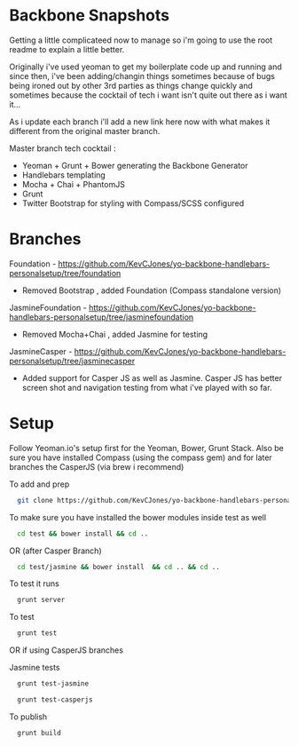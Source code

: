 Backbone Snapshots
====================================

Getting a little complicateed now to manage so i'm going to use the root readme to explain a little better.

Originally i've used yeoman to get my boilerplate code up and running and since then, i've been adding/changin things
sometimes because of bugs being ironed out by other 3rd parties as things change quickly and sometimes because the
cocktail of tech i want isn't quite out there as i want it...

As i update each branch i'll add a new link here now with what makes it different from the original master branch.

Master branch tech cocktail :

- Yeoman + Grunt + Bower generating the Backbone Generator
- Handlebars templating
- Mocha + Chai + PhantomJS
- Grunt
- Twitter Bootstrap for styling with Compass/SCSS configured
 

Branches
========

Foundation - https://github.com/KevCJones/yo-backbone-handlebars-personalsetup/tree/foundation
- Removed Bootstrap , added Foundation (Compass standalone version)
 
JasmineFoundation - https://github.com/KevCJones/yo-backbone-handlebars-personalsetup/tree/jasminefoundation
- Removed Mocha+Chai , added Jasmine for testing

JasmineCasper - https://github.com/KevCJones/yo-backbone-handlebars-personalsetup/tree/jasminecasper
- Added support for Casper JS as well as Jasmine. Casper JS has better screen shot and navigation testing from what i've played with so far.



Setup
=============

Follow Yeoman.io's setup first for the Yeoman, Bower, Grunt Stack. Also be sure you have installed Compass (using the compass gem) and for later branches the CasperJS (via brew i recommend)

To add and prep
```zsh  
  git clone https://github.com/KevCJones/yo-backbone-handlebars-personalsetup.git - branchnamehere './.' && npm install && bower install
```
To make sure you have installed the bower modules inside test as well

```zsh  
  cd test && bower install && cd ..
```
OR (after Casper Branch)

```zsh  
  cd test/jasmine && bower install  && cd .. && cd ..
```
To test it runs
```zsh  
  grunt server
```
To test
```zsh  
  grunt test
```
OR if using CasperJS branches 

Jasmine tests
```zsh  
  grunt test-jasmine
```
```zsh  
  grunt test-casperjs
```


To publish
```zsh  
  grunt build
```
